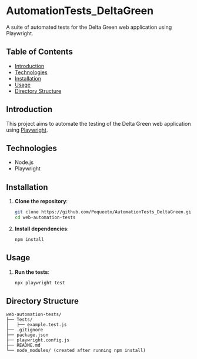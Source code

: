 # AutomationTests_DeltaGreen
A suite of automated tests for the Delta Green web application using Playwright.

## Table of Contents

- [Introduction](#introduction)
- [Technologies](#technologies)
- [Installation](#installation)
- [Usage](#usage)
- [Directory Structure](#directory-structure)

## Introduction

This project aims to automate the testing of the Delta Green web application using [Playwright](https://playwright.dev/).

## Technologies

- Node.js
- Playwright

## Installation

1. **Clone the repository**:

    ```sh
    git clone https://github.com/Poqueeto/AutomationTests_DeltaGreen.git
    cd web-automation-tests
    ```

2. **Install dependencies**:

    ```sh
    npm install
    ```

## Usage

1. **Run the tests**:

    ```sh
    npx playwright test
    ```

## Directory Structure

```plaintext
web-automation-tests/
├── Tests/
│   ├── example.test.js
├── .gitignore
├── package.json
├── playwright.config.js
├── README.md
└── node_modules/ (created after running npm install)
